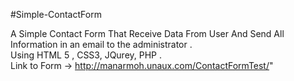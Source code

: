 #Simple-ContactForm

A Simple Contact Form That Receive Data From User And Send All Information in an email to the administrator .  
Using HTML 5 , CSS3, JQurey, PHP .  
Link to Form -> http://manarmoh.unaux.com/ContactFormTest/" 
